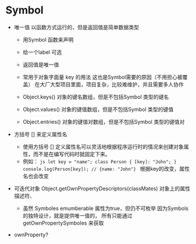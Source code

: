 # Symbol

- 唯一值
    以函数方式运行的，但是返回值是简单数据类型
   - 用Symbol 函数来声明
   - 给一个label 可选
   - 返回值是唯一值
   - 常用于对象字面量 
        key 的用法 这也是Symbol需要的原因（不用担心被覆盖）
        在大厂大型项目里面，项目复杂，比较难维护，并且需要多人协作
    

   - Object.keys() 对象的键名数组，但是不包括Symbol 类型的键名
   - Object.values() 对象的键值数组，但是不包括Symbol 类型的键值
   - Object.entries() 对象的键值对数组，但是不包括Symbol 类型的键值对

- 方括号 [] 来定义属性名
    - 使用方括号 [] 定义属性名可以灵活地根据程序运行时的情况来创建对象属性，而不是在编写代码时就固定下来。 
    - 例如：
          ```js
          let key = "name";
          class Person {
               [key]: "John";
          }
          console.log(Person[key]); // {name: "John"}
          ```
     根据key的改变，属性名也会改变

- 可迭代对象
     Object.getOwnPropertyDescriptors(classMates) 对象上的属性描述符、
    - 虽然 Symboles emumberable 属性为true，但仍不可枚举
          因为Symbols 的独特设计，就是提供唯一值的， 所有只能通过 getOwnPropertySymboles 来获取

- ownProperty?